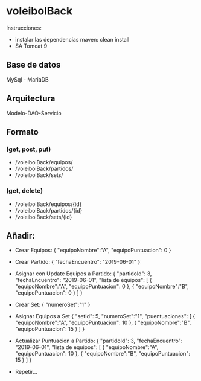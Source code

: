 # voleibolBack

Instrucciones:
- instalar las dependencias maven: clean install
- SA Tomcat 9

## Base de datos
MySql - MariaDB

## Arquitectura
Modelo-DAO-Servicio

## Formato 
### (get, post, put)
* /voleibolBack/equipos/
* /voleibolBack/partidos/
* /voleibolBack/sets/

### (get, delete)
* /voleibolBack/equipos/{id}
* /voleibolBack/partidos/{id}
* /voleibolBack/sets/{id}

## Añadir:
* Crear Equipos:
{
	"equipoNombre":"A",
	"equipoPuntuacion": 0
}

* Crear Partido:
{
    "fechaEncuentro": "2019-06-01"
}

* Asignar con Update Equipos a Partido:
{
    "partidoId": 3,
    "fechaEncuentro": "2019-06-01",
    "lista de equipos": [
		{
			"equipoNombre":"A",
			"equipoPuntuacion": 0
		},
		{
			"equipoNombre":"B",
			"equipoPuntuacion": 0
		}
	]
}

* Crear Set:
{
	"numeroSet":"1"
}

* Asignar Equipos a Set
{
	"setId": 5,
	"numeroSet":"1",
	"puentuaciones": [
		{
			"equipoNombre":"A",
			"equipoPuntuacion": 10
		},
		{
			"equipoNombre":"B",
			"equipoPuntuacion": 15
		}
	]
}

* Actualizar Puntuacion a Partido:
{
    "partidoId": 3,
    "fechaEncuentro": "2019-06-01",
    "lista de equipos": [
		{
			"equipoNombre":"A",
			"equipoPuntuacion": 10
		},
		{
			"equipoNombre":"B",
			"equipoPuntuacion": 15
		}
	]
}

* Repetir...

